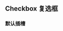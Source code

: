 <div class="demo-header">
<p class="overviewicon">
  <span class="wapi-ui-checkbox wapi-form-radioboxgroup"/>
</p>

## Checkbox 复选框

<mobile-uxlink widget-name="Checkbox"></mobile-uxlink>

</div>

### 默认插槽

<mobile-view link="checkbox/default"></mobile-view>

<br>
